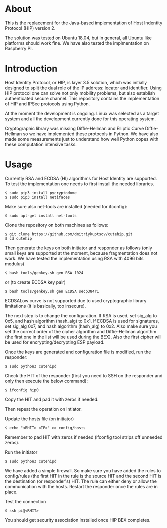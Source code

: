 # About

This is the replacement for the Java-based implementation of Host Indentity Protocol (HIP) version 2.

The solution was tested on Ubuntu 18.04, but in general, all Ubuntu like platforms should work fine.
We have also tested the implmentation on Raspberry PI.

# Introduction

Host Identity Protocol, or HIP, is layer 3.5 solution,
which was initially designed to split the dual role of the IP address: 
locator and identifier. Using HIP protocol one can solve not
only mobility problems, but also establish authenticated secure
channel. This repository contains the implementation of HIP and 
IPSec protocols using Python.

At the moment the development is ongoing. Linux was selected as a target system and all the 
development currently done for this operating system.

Cryptographic library was missing Diffie-Hellman and Elliptic Curve Diffie-Hellman so we 
have implemented these protocols in Python. We have also made some measurements just to
understand how well Python copes with these computation intensive tasks.

# Usage

Currently RSA and ECDSA (HI) algorithms for Host Identity are supported. To test the implementation one
needs to first install the needed libraries.

```
$ sudo pip3 install pycryptodome
$ sudo pip3 install netifaces
```

Make sure also net-tools are installed (needed for ifconfig):

```
$ sudo apt-get install net-tools
```
Clone the repository on both machines as follows:

```
$ git clone https://github.com/dmitriykuptsov/cutehip.git
$ cd cutehip
```

Then generate the keys on both initiator and responder as follows (only small keys are supported
at the moment, because fragmentation does not work. We have tested the implementation using RSA 
with 4096 bits modulus)

```
$ bash tools/genkey.sh gen RSA 1024
```

or (to create ECDSA key pair)
```
$ bash tools/genkey.sh gen ECDSA secp384r1
```

ECDSALow curve is not supported due to used cryptographic library limitations (it is basically, too insecure).

The next step is to change the configuration. If RSA is used, set sig_alg to 0x5, and hash 
algorithm (hash_alg) to 0x1. If ECDSA is used for signatures, set sig_alg 0x7, and hash
algorithm (hash_alg) to 0x2. Also make sure you set the correct order of the cipher algorithm
and Diffie-Hellman algorithm (the first one in the list will be used during the BEX). Also 
the first cipher will be used for encrypting/decrypting ESP payload.

Once the keys are generated and configuration file is modified, run the responder:

```
$ sudo python3 cutehipd
```

Check the HIT of the responder (first you need to SSH on the responder and only then execute the below command):

```
$ ifconfig hip0
```
Copy the HIT and pad it with zeros if needed.

Then repeat the operation on intiator.

Update the hosts file (on initiator)
```
$ echo "<RHIT> <IP>" >> config/hosts
```

Remember to pad HIT with zeros if needed (ifconfig tool strips off unneeded zeros).

Run the initiator
```
$ sudo python3 cutehipd
```

We have added a simple firewall. So make sure you have added the rules to config/rules (the first
HIT in the rule is the source HIT and the second HIT is the destination (or responder's)
HIT. The rule can either deny or allow the communication with the hosts. Restart the responder
once the rules are in place.

Test the connection
```
$ ssh pi@<RHIT>
```

You should get security association installed once HIP BEX completes.
